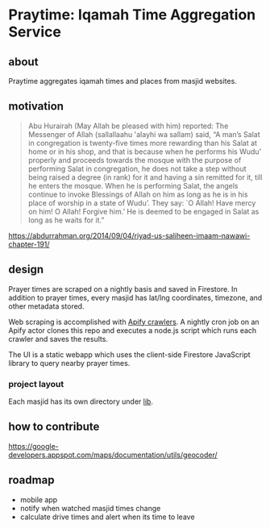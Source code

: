 # Praytime: Iqamah Time Aggregation Service

## about

Praytime aggregates iqamah times and places from masjid websites.

## motivation

> Abu Hurairah (May Allah be pleased with him) reported: The Messenger of Allah (sallallaahu 'alayhi wa sallam) said, “A man’s Salat in congregation is twenty-five times more rewarding than his Salat at home or in his shop, and that is because when he performs his Wudu’ properly and proceeds towards the mosque with the purpose of performing Salat in congregation, he does not take a step without being raised a degree (in rank) for it and having a sin remitted for it, till he enters the mosque. When he is performing Salat, the angels continue to invoke Blessings of Allah on him as long as he is in his place of worship in a state of Wudu’. They say: `O Allah! Have mercy on him! O Allah! Forgive him.’ He is deemed to be engaged in Salat as long as he waits for it.”

https://abdurrahman.org/2014/09/04/riyad-us-saliheen-imaam-nawawi-chapter-191/

## design

Prayer times are scraped on a nightly basis and saved in Firestore. In addition to prayer times, every masjid has lat/lng coordinates, timezone, and other metadata stored.

Web scraping is accomplished with [Apify crawlers](https://www.apify.com). A nightly cron job on an Apify actor clones this repo and executes a node.js script which runs each crawler and saves the results.

The UI is a static webapp which uses the client-side Firestore JavaScript library to query nearby prayer times.

### project layout

Each masjid has its own directory under [lib](lib). 
 
## how to contribute

https://google-developers.appspot.com/maps/documentation/utils/geocoder/

## roadmap
- mobile app
- notify when watched masjid times change
- calculate drive times and alert when its time to leave

